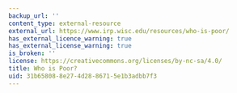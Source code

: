 ```yaml
---
backup_url: ''
content_type: external-resource
external_url: https://www.irp.wisc.edu/resources/who-is-poor/
has_external_licence_warning: true
has_external_license_warning: true
is_broken: ''
license: https://creativecommons.org/licenses/by-nc-sa/4.0/
title: Who is Poor?
uid: 31b65808-8e27-4d28-8671-5e1b3adbb7f3
---
```

